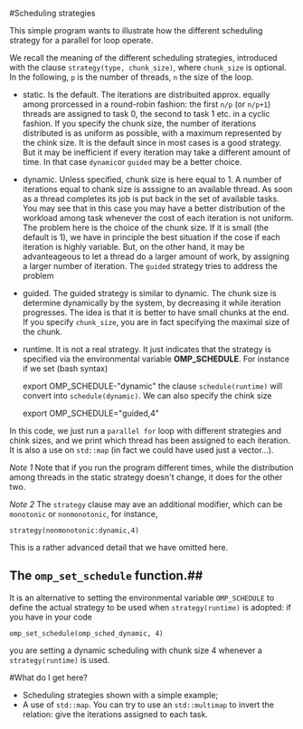 #Scheduling strategies

This simple program wants to illustrate how the different scheduling strategy for a parallel for loop operate.

We recall the meaning of the different scheduling strategies, introduced with the clause `strategy(type, chunk_size)`, where `chunk_size` is optional.
In the following, `p` is the number of threads, `n` the size of the loop.

- static. Is the default. The iterations are distribuited approx. equally among prorcessed in a round-robin fashion: the first `n/p` (or `n/p+1`) threads are assigned to task 0, the second to task 1 etc. in a cyclic fashion. If you specify the chunk size, the number of iterations distributed is as uniform as possible, with a maximum represented by the chink size.  It is the default since in most cases is a good strategy. But it may be inefficient if every iteration may take a different amount of time. In that case `dynamic`or `guided` may be a better choice.

- dynamic. Unless specified, chunk size is here equal to 1. A number of iterations equal to chank size is asssigne to an available thread. As soon as a thread completes its job is put back in the set of available tasks. You may see that in this case you may have a better distribution of the workload among task whenever the cost of each iteration is not uniform. The problem here is the choice of the chunk size. If it is small (the default is 1), we have in principle the best situation if the cose if each iteration is highly variable. But, on the other hand, it may be advanteageous to let a thread do a larger amount of work, by assigning a larger number of iteration. The `guided` strategy tries to address the problem

- guided. The guided strategy is similar to dynamic. The chunk size is determine dynamically by the system, by decreasing it while iteration
progresses. The idea is that it is better to have small chunks at the end. If you specify `chunk_size`, you are in fact specifying the maximal size of the chunk.

- runtime. It is not a real strategy. It just indicates that the strategy is specified via the environmental variable **OMP_SCHEDULE**. For instance if we set (bash syntax)

	export OMP_SCHEDULE-"dynamic"
the clause `schedule(runtime)` will convert into `schedule(dynamic)`. We can also specify the chink size

	export OMP_SCHEDULE="guided,4"

In this code, we just run a `parallel for` loop with different strategies and chink sizes, and we print which thread has been assigned to each iteration. It is also a use on `std::map` (in fact we could have used just a vector...).



*Note 1* Note that if you run the program different times, while the distribution among threads in the static strategy doesn't change, it does for the
other two.

*Note 2* The `strategy` clause may ave an additional modifier, which can be `monotonic` or `nonmonotonic`, for instance,

	strategy(nonmonotonic:dynamic,4)
This is a rather advanced detail that we have omitted here. 


## The `omp_set_schedule` function.## 
It is an alternative to setting the environmental variable `OMP_SCHEDULE` to define the actual strategy to be used when `strategy(runtime)` is adopted: if you have in your code

	omp_set_schedule(omp_sched_dynamic, 4)
you are setting a dynamic scheduling with chunk size 4 whenever a `strategy(runtime)` is used. 

 

#What do I get here?
- Scheduling strategies shown with a simple example;
- A use of `std::map`. You can try to use an `std::multimap` to invert the relation: give the iterations assigned to each task.
